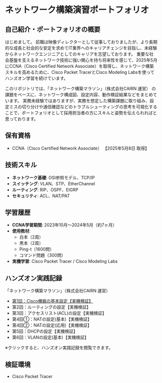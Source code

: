 # ネットワーク構築演習ポートフォリオ

## 自己紹介・ポートフォリオの概要
はじめまして。 前職は映像ディレクターとして従事しておりましたが、より⾧期的な成⾧と社会的な安定を求めてIT業界へのキャリアチェンジを目指し、未経験からネットワークエンジニアとしてのキャリアを志望しております。 
重要な社会基盤を支えるネットワーク技術に強い関心を持ち将来性を感じて、2025年5月にCCNA（Cisco Certified Network Associate）を取得し、ネットワーク構築スキルを高めるために、Cisco Packet TracerとCisco Modeling Labsを使ってハンズオン学習を続けています。 

このリポジトリでは、「ネットワーク構築マラソン」（株式会社CAIRN 運営） の課題をベースに、ネットワーク構成図、設定内容、動作検証結果などをまとめています。
実務未経験ではありますが、実務を想定した構築課題に取り組み、設定ミスの切り分けや通信確認などのトラブルシューティングの思考を可視化することで、ポートフォリオとして採用担当者の方にスキルと姿勢を伝えられればと思っております。

## 保有資格
- CCNA（Cisco Certified Network Associate） 【2025年5月8日 取得】

## 技術スキル
- **ネットワーク基礎**: OSI参照モデル、TCP/IP
- **スイッチング**: VLAN、STP、EtherChannel
- **ルーティング**: RIP、OSPF、EIGRP
- **セキュリティ**: ACL、NAT/PAT

## 学習履歴
- **CCNA学習期間**: 2023年10月〜2024年5月（約7ヶ月）
- **使用教材**: 
  - 白本（2周）
  - 黒本（2周）  
  - Ping-t（1600問）
  - コマンド問題（300問）
- **実機学習**: Cisco Packet Tracer / Cisco Modeling Labs

## ハンズオン実践記録
「ネットワーク構築マラソン」（株式会社CAIRN 運営）
- [第1回：Cisco機器の基本設定【実機検証】](/study01/README.md)
- 第2回：ルーティングの設定【実機検証】
- 第3回：アクセスリスト(ACL)の設定【実機検証】
- 第4回①：NATの設定(基本)【実機検証】
- 第4回②：NATの設定(応用)【実機検証】
- 第5回：DHCPの設定【実機検証】
- 第6回：VLANの設定(基本)【実機検証】

※クリックすると、ハンズオン実践記録を閲覧できます。

## 検証環境
- Cisco Packet Tracer
